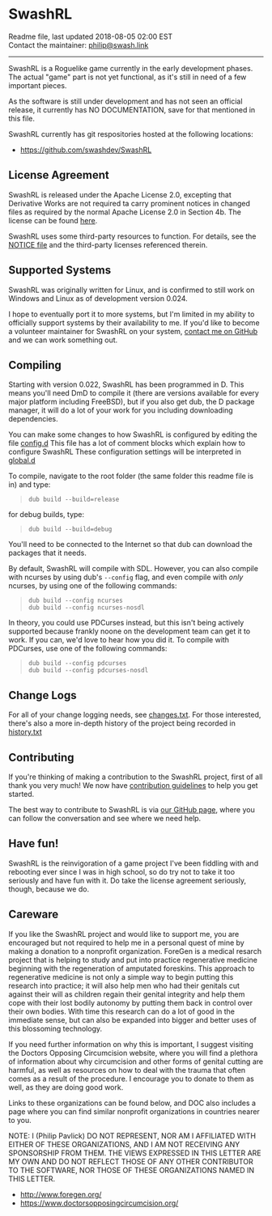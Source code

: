 SwashRL
=======

Readme file, last updated 2018-08-05 02:00 EST  
Contact the maintainer: <philip@swash.link>

---

SwashRL is a Roguelike game currently in the early development phases.  The
actual "game" part is not yet functional, as it's still in need of a few
important pieces.

As the software is still under development and has not seen an official
release, it currently has NO DOCUMENTATION, save for that mentioned in this
file.

SwashRL currently has git respositories hosted at the following locations:

* <https://github.com/swashdev/SwashRL>

## License Agreement

SwashRL is released under the Apache License 2.0, excepting that Derivative
Works are not required ta carry prominent notices in changed files as
required by the normal Apache License 2.0 in Section 4b.  The license can be
found [here](LICENSE).

SwashRL uses some third-party resources to function.  For details, see the
[NOTICE file](NOTICE) and the third-party licenses referenced therein.

## Supported Systems

SwashRL was originally written for Linux, and is confirmed to still work on
Windows and Linux as of development version 0.024.

I hope to eventually port it to more systems, but I'm limited in my ability to
officially support systems by their availability to me.  If you'd like to
become a volunteer maintainer for SwashRL on your system, [contact me on
GitHub](https://github.com/swashdev) and we can work something out.

## Compiling

Starting with version 0.022, SwashRL has been programmed in D.  This means
you'll need DmD to compile it (there are versions available for every major
platform including FreeBSD), but if you also get dub, the D package manager,
it will do a lot of your work for you including downloading dependencies.

You can make some changes to how SwashRL is configured by editing the file
[config.d](src/config.d)  This file has a lot of comment blocks which explain
how to configure SwashRL  These configuration settings will be interpreted
in [global.d](src/global.d)

To compile, navigate to the root folder (the same folder this readme file is
in) and type:

> `dub build --build=release`

for debug builds, type:

> `dub build --build=debug`

You'll need to be connected to the Internet so that dub can download the
packages that it needs.

By default, SwashRL will compile with SDL.  However, you can also compile
with ncurses by using dub's `--config` flag, and even compile with _only_
ncurses, by using one of the following commands:

> `dub build --config ncurses`  
> `dub build --config ncurses-nosdl`  

In theory, you could use PDCurses instead, but this isn't being actively
supported because frankly noone on the development team can get it to work.
If you can, we'd love to hear how you did it.  To compile with PDCurses,
use one of the following commands:

> `dub build --config pdcurses`  
> `dub build --config pdcurses-nosdl`  

## Change Logs

For all of your change logging needs, see [changes.txt](docs/changes.txt).
For those interested, there's also a more in-depth history of the project
being recorded in [history.txt](docs/history.txt)

## Contributing

If you're thinking of making a contribution to the SwashRL project, first of
all thank you very much!  We now have
[contribution guidelines](docs/CONTRIBUTING.MD) to help you get started.

The best way to contribute to SwashRL is via
[our GitHub page](https://github.com/swashdev/Spelunk), where you can follow
the conversation and see where we need help.

## Have fun!

SwashRL is the reinvigoration of a game project I've been fiddling with and
rebooting ever since I was in high school, so do try not to take it too
seriously and have fun with it.  Do take the license agreement seriously,
though, because we do.

## Careware

If you like the SwashRL project and would like to support me, you are
encouraged but not required to help me in a personal quest of mine by making a
donation to a nonprofit organization.  ForeGen is a medical resarch project
that is helping to study and put into practice regenerative medicine beginning
with the regeneration of amputated foreskins.  This approach to regenerative
medicine is not only a simple way to begin putting this research into
practice; it will also help men who had their genitals cut against their will
as children regain their genital integrity and help them cope with their lost
bodily autonomy by putting them back in control over their own bodies.  With
time this research can do a lot of good in the immediate sense, but can also
be expanded into bigger and better uses of this blossoming technology.

If you need further information on why this is important, I suggest visiting
the Doctors Opposing Circumcision website, where you will find a plethora of
information about why circumcision and other forms of genital cutting are
harmful, as well as resources on how to deal with the trauma that often comes
as a result of the procedure.  I encourage you to donate to them as well, as
they are doing good work.

Links to these organizations can be found below, and DOC also includes a page
where you can find similar nonprofit organizations in countries nearer to you.

NOTE:  I (Philip Pavlick) DO NOT REPRESENT, NOR AM I AFFILIATED WITH EITHER OF
THESE ORGANIZATIONS, AND I AM NOT RECEIVING ANY SPONSORSHIP FROM THEM.  THE
VIEWS EXPRESSED IN THIS LETTER ARE MY OWN AND DO NOT REFLECT THOSE OF ANY
OTHER CONTRIBUTOR TO THE SOFTWARE, NOR THOSE OF THESE ORGANIZATIONS NAMED IN
THIS LETTER.

* <http://www.foregen.org/>
* <https://www.doctorsopposingcircumcision.org/>
